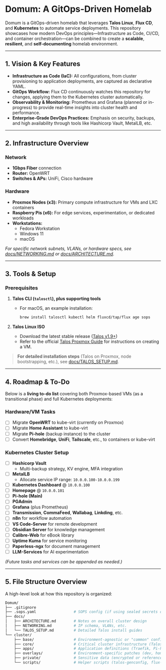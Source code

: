 # Domum: A GitOps-Driven Homelab

Domum is a GitOps-driven homelab that leverages **Talos Linux**, **Flux CD**, and **Kubernetes** to automate service deployments. This repository showcases how modern DevOps principles—Infrastructure as Code, CI/CD, and container orchestration—can be combined to create a **scalable**, **resilient**, and **self-documenting** homelab environment.

---

## 1. Vision & Key Features

- **Infrastructure as Code (IaC):** All configurations, from cluster provisioning to application deployments, are captured as declarative YAML.  
- **GitOps Workflow:** Flux CD continuously watches this repository for changes, applying them to the Kubernetes cluster automatically.  
- **Observability & Monitoring:** Prometheus and Grafana (planned or in-progress) to provide real-time insights into cluster health and performance.  
- **Enterprise-Grade DevOps Practices:** Emphasis on security, backups, and high availability through tools like Hashicorp Vault, MetalLB, etc.

---

## 2. Infrastructure Overview

### Network
- **1Gbps Fiber** connection  
- **Router:** OpenWRT  
- **Switches & APs:** UniFi, Cisco hardware

### Hardware
- **Proxmox Nodes (x3):** Primary compute infrastructure for VMs and LXC containers  
- **Raspberry Pis (x6):** For edge services, experimentation, or dedicated workloads  
- **Workstations:**
  - Fedora Workstation  
  - Windows 11  
  - macOS  

*For specific network subnets, VLANs, or hardware specs, see [docs/NETWORKING.md](./docs/NETWORKING.md) or [docs/ARCHITECTURE.md](./docs/ARCHITECTURE.md).*

---

## 3. Tools & Setup

### Prerequisites

1. **Talos CLI (`talosctl`), plus supporting tools**  
   - For macOS, an example installation:
     ```bash
     brew install talosctl kubectl helm fluxcd/tap/flux age sops
     ```

2. **Talos Linux ISO**  
   - Download the latest stable release ([Talos v1.9+](https://github.com/siderolabs/talos/releases))  
   - Refer to the official [Talos Proxmox Guide](https://www.talos.dev/v1.9/talos-guides/install/virtualized-platforms/proxmox/) for instructions on creating a VM.

> **For detailed installation steps** (Talos on Proxmox, node bootstrapping, etc.), see [docs/TALOS_SETUP.md](./docs/TALOS_SETUP.md).

---

## 4. Roadmap & To-Do

Below is a **living to-do list** covering both Proxmox-based VMs (as a transitional phase) and full Kubernetes deployments:

### Hardware/VM Tasks
- [ ] Migrate **OpenWRT** to kube-virt (currently on Proxmox)  
- [ ] Migrate **Home Assistant** to kube-virt  
- [ ] Migrate **Pi-hole** (backup instance) to the cluster  
- [ ] Convert **Homebridge**, **UniFi**, **Tailscale**, etc., to containers or kube-virt

### Kubernetes Cluster Setup
- [ ] **Hashicorp Vault**  
  - Multi-backup strategy, KV engine, MFA integration  
- [ ] **MetalLB**  
  - Allocate service IP range: `10.0.0.100-10.0.0.199`  
- [ ] **Kubernetes Dashboard** @ `10.0.0.100`  
- [ ] **Homepage** @ `10.0.0.101`  
- [ ] **Pi-hole (Main)**  
- [ ] **PGAdmin**  
- [ ] **Grafana** (plus Prometheus)  
- [ ] **Transmission**, **CommaFeed**, **Wallabag**, **Linkding**, etc.  
- [ ] **n8n** for workflow automation  
- [ ] **VS Code-Server** for remote development  
- [ ] **Obsidian Server** for knowledge management  
- [ ] **Calibre-Web** for eBook library  
- [ ] **Uptime Kuma** for service monitoring  
- [ ] **Paperless-ngx** for document management  
- [ ] **LLM-Services** for AI experimentation  

*(Future tasks and services can be appended as needed.)*

---

## 5. File Structure Overview

A high-level look at how this repository is organized:

```bash
Domum/
├── .gitignore
├── .sops.yaml                 # SOPS config (if using sealed secrets or encryption)
├── docs/
│   ├── ARCHITECTURE.md        # Notes on overall cluster design
│   ├── NETWORKING.md          # IP schema, VLANs, etc.
│   └── TALOS_SETUP.md         # Detailed Talos install guides
└── cluster/
    ├── base/                  # Environment-agnostic or "common" configs
    ├── core/                  # Critical cluster infrastructure (Talos configs, Flux, etc.)
    ├── apps/                  # Application definitions (Traefik, Pi-hole, Vault, etc.)
    ├── overlays/              # Environment-specific patches (dev, homelab, prod)
    ├── private/               # Sensitive data (encrypted or references to Vault)
    └── scripts/               # Helper scripts (talos-genconfig, flux-sync, etc.)
```
